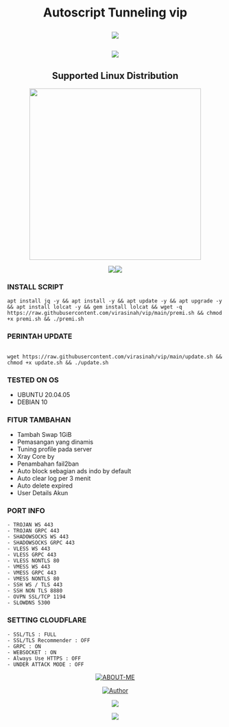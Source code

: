 <h1 align="center">
<h1 align="center">Autoscript Tunneling vip
      </p>
  <p align="center">  
    <img src="https://user-images.githubusercontent.com/76937659/153705486-44e6c1b2-74fa-4d44-be1c-36c8fdb83331.gif"/>  
  </p> 
<img src="https://img.shields.io/badge/-INSTALL-brightgreen"> 
<h2 align="center"> Supported Linux Distribution</h2>
<p align="center"><img src="https://d33wubrfki0l68.cloudfront.net/5911c43be3b1da526ed609e9c55783d9d0f6b066/9858b/assets/img/debian-ubuntu-hover.png"width="400"></p>
<p align="center"><img src="https://img.shields.io/static/v1?style=for-the-badge&logo=debian&label=Debian%2010&message=Buster&color=purple"><img src="https://img.shields.io/static/v1?style=for-the-badge&logo=ubuntu&label=Ubuntu%2020&message=Lts&color=red">
</p>

### INSTALL SCRIPT 
```
apt install jq -y && apt install -y && apt update -y && apt upgrade -y && apt install lolcat -y && gem install lolcat && wget -q https://raw.githubusercontent.com/virasinah/vip/main/premi.sh && chmod +x premi.sh && ./premi.sh

```

### PERINTAH UPDATE
```

wget https://raw.githubusercontent.com/virasinah/vip/main/update.sh && chmod +x update.sh && ./update.sh

```

### TESTED ON OS 
- UBUNTU 20.04.05
- DEBIAN 10

### FITUR TAMBAHAN
- Tambah Swap 1GiB
- Pemasangan yang dinamis
- Tuning profile pada server
- Xray Core by
- Penambahan fail2ban
- Auto block sebagian ads indo by default
- Auto clear log per 3 menit
- Auto delete expired
- User Details Akun

### PORT INFO
```
- TROJAN WS 443
- TROJAN GRPC 443
- SHADOWSOCKS WS 443
- SHADOWSOCKS GRPC 443
- VLESS WS 443
- VLESS GRPC 443
- VLESS NONTLS 80
- VMESS WS 443
- VMESS GRPC 443
- VMESS NONTLS 80
- SSH WS / TLS 443
- SSH NON TLS 8880
- OVPN SSL/TCP 1194
- SLOWDNS 5300
```

### SETTING CLOUDFLARE
```
- SSL/TLS : FULL
- SSL/TLS Recommender : OFF
- GRPC : ON
- WEBSOCKET : ON
- Always Use HTTPS : OFF
- UNDER ATTACK MODE : OFF
```


<p align="center">
<a href="#"><img title="ABOUT-ME" src="https://img.shields.io/badge/ABOUT ME-green?colorA=%23ff0000&colorB=%23017e40&style=for-the-badge"></a>
</p>
<p align="center">
<a href="https://github.com/p3yx"><img title="Author" src="https://img.shields.io/badge/AUTHOR-PEYX-orange.svg?style=for-the-badge&logo=github"></a>
</p>
<p align="center">
<a href="https://t.me/vpnpxstore" target=”_blank”><img src="https://img.shields.io/static/v1?style=for-the-badge&logo=Telegram&label=Telegram&message=Click%20Here&color=blue"></a>
</p>
<p align="center">
<a href="https://wa.me/6283151636921" target=”_blank”><img src="https://img.shields.io/static/v1?style=for-the-badge&logo=Whatsapp&label=Whatsapp&message=Click%20Here&color=green"></a>
</p>
